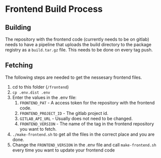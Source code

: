 # Frontend Build Process
## Building
The repository with the frontend code (currently needs to be on gitlab) needs to have a pipeline that uploads the build directory to the package registry as a `build.tar.gz` file.
This needs to be done on every tag push.

## Fetching

The following steps are needed to get the nessesary frontend files.
1. cd to this folder (`/frontend`)
1. `cp .env.dist .env`
1. Enter the values in the .env file:
    1. `FRONTEND_PAT` - A access token for the repository with the frontend code.
    1. `FRONTEND_PROJECT_ID` - The gitlab project id.
    1. `GITLAB_API_URL` - Usually does not need to be changed.
    1. `FRONTEND_VERSION` - The name of the tag in the frontend repository you want to fetch.
1. `./make-frontend.sh` to get all the files in the correct place and you are done. 
1. Change the `FRONTEND_VERSION` in the .env file and call `make-frontend.sh` every time you want to update your frontend code
